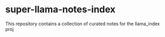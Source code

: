 # super-llama-notes-index
This repository contains a collection of curated notes for the llama_index proj